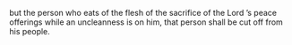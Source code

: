 but the person who eats of the flesh of the sacrifice of the Lord ’s peace offerings while an uncleanness is on him, that person shall be cut off from his people.
